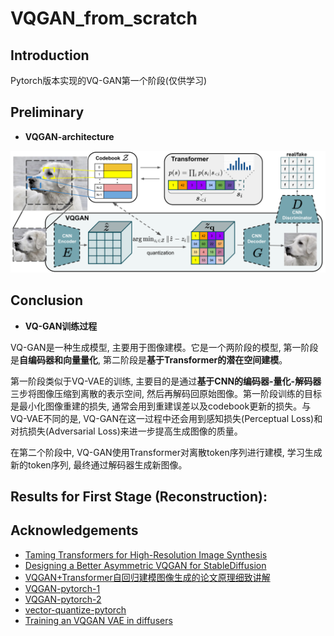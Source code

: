 # VQGAN_from_scratch

## Introduction

Pytorch版本实现的VQ-GAN第一个阶段(仅供学习)

## Preliminary

- **VQGAN-architecture**

![vq-gan](./assets/vqgan-architecture.png)

## Conclusion

- **VQ-GAN训练过程**

VQ-GAN是一种生成模型, 主要用于图像建模。它是一个两阶段的模型, 第一阶段是**自编码器和向量量化**, 第二阶段是**基于Transformer的潜在空间建模**。

第一阶段类似于VQ-VAE的训练, 主要目的是通过**基于CNN的编码器-量化-解码器**三步将图像压缩到离散的表示空间, 然后再解码回原始图像。第一阶段训练的目标是最小化图像重建的损失, 通常会用到重建误差以及codebook更新的损失。与VQ-VAE不同的是, VQ-GAN在这一过程中还会用到感知损失(Perceptual Loss)和对抗损失(Adversarial Loss)来进一步提高生成图像的质量。

在第二个阶段中, VQ-GAN使用Transformer对离散token序列进行建模, 学习生成新的token序列, 最终通过解码器生成新图像。

## Results for First Stage (Reconstruction):

## Acknowledgements

- [Taming Transformers for High-Resolution Image Synthesis](https://arxiv.org/abs/2012.09841)
- [Designing a Better Asymmetric VQGAN for StableDiffusion](https://arxiv.org/abs/2306.04632)
- [VQGAN+Transformer自回归建模图像生成的论文原理细致讲解](https://www.bilibili.com/video/BV1mh411g7r5/?spm_id_from=333.788&vd_source=634f9cd56b5b0cf10f6976238630bd8d)
- [VQGAN-pytorch-1](https://github.com/dome272/VQGAN-pytorch)
- [VQGAN-pytorch-2](https://github.com/aa1234241/vqgan)
- [vector-quantize-pytorch](https://github.com/lucidrains/vector-quantize-pytorch)
- [Training an VQGAN VAE in diffusers](https://github.com/huggingface/diffusers/blob/3159e60d59819ae874ea3cdbd28e02d9e6c57321/examples/vqgan/README.md)